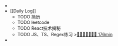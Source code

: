 -
- [[Daily Log]]
	- TODO 简历
	- TODO leetcode
	- TODO React技术揭秘
	- TODO JS、TS、Regex练习 >[🍅🍅🍅🍅🍅🍅🍅 176min](#agenda-pomo://?t=p-1690776407170-5%2Cf-1690782796688-1500%2Cf-1690789741371-1500%2Cf-1690792202652-1500%2Cf-1690801375660-1500%2Cf-1690805023503-1500%2Cf-1690814830705-1500%2Cf-1690816579841-1500)
-